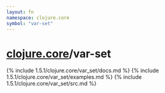 ```yaml
---
layout: fn
namespace: clojure.core
symbol: "var-set"
---
```


# [clojure.core](../)/var-set

{% include 1.5.1/clojure.core/var_set/docs.md %}
{% include 1.5.1/clojure.core/var_set/examples.md %}
{% include 1.5.1/clojure.core/var_set/src.md %}

